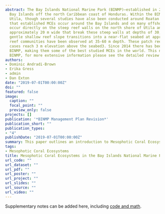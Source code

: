 ```yaml
---
abstract: The Bay Islands National Marine Park (BINMP)—established in 2010—extends for approximately 6450 km2 around the
  Bay Islands off the north Caribbean coast of Honduras. Within the BINMP, MCE research has focused on the island of
  Utila, though several studies have also been conducted around Roatan and Barbareta islands. This research has indicated
  that established MCEs occur around the Bay Islands and on many offshore reef banks within the BINMP. For example, MCEs
  occur directly on the steep reef walls on the north shore of Utila and Roatan, and also on several terraces
  approximately 20 m wide that break these steep walls at depths of 30, 55, and 70 m. On the south shore of Utila, the
  gentle shallow reef slope transitions into a near-flat seabed at approximately 30-40 m depth where extensive MCE patch
  reef communities have been observed at 35-60 m depth. These patch reefs vary in area between 1-500 m2, and in some
  cases reach 3 m elevation above the seabed3. Since 2014 there has been an extensive effort to study MCEs within the
  BINMP, making them some of the best studied MCEs in the world. This note provides a brief overview of MCEs within the
  BINMP, for more extensive information please see the detailed review of Mesoamerican Reef MCEs.
authors:
- Dominic Andradi-Brown 
- Erika Gress
- admin
- Dan Exton
date: "2019-07-01T00:00:00Z"
doi: ""
featured: false
image:
  caption: ""
  focal_point: ""
  preview_only: false
projects: []
publication: '*BINMP Management Plan Revision*'
publication_short: ""
publication_types:
- "4"
publishDate: "2019-07-01T00:00:00Z"
summary: This paper outlines an introduction to Mesophotic Coral Ecosystems in the Bay Islands National Marine Park, and recommendations for their management.
tags:
- Mesophotic Coral Ecosystems
title: Mesophotic Coral Ecosystems in the Bay Islands National Marine Park
url_code: ""
url_dataset: ""
url_pdf: ""
url_poster: ""
url_project: ""
url_slides: ""
url_source: ""
url_video: ""
---
```


Supplementary notes can be added here, including [code and math](https://sourcethemes.com/academic/docs/writing-markdown-latex/).
